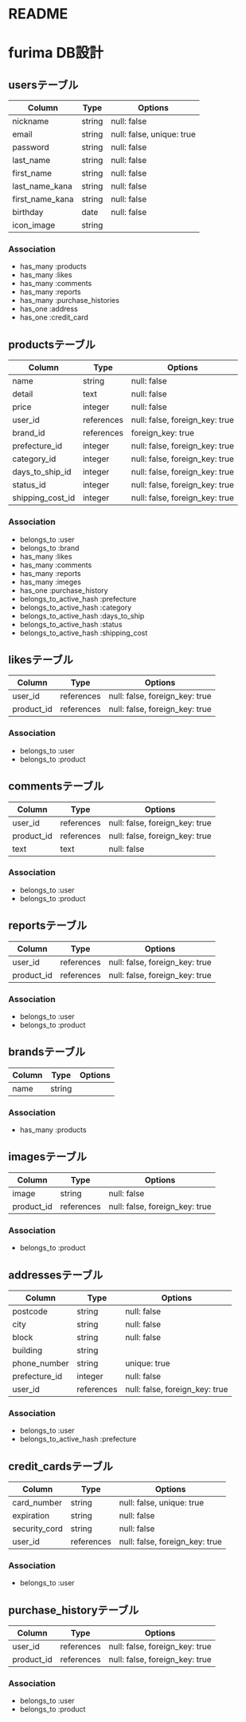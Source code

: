 # README

# furima DB設計

## usersテーブル
|Column         |Type   |Options                  |
|---------------|-------|-------------------------|
|nickname       |string |null: false              |
|email          |string |null: false, unique: true|
|password       |string |null: false              |
|last_name      |string |null: false              |
|first_name     |string |null: false              |
|last_name_kana |string |null: false              |
|first_name_kana|string |null: false              |
|birthday       |date   |null: false              |
|icon_image     |string |                         |
### Association
- has_many :products
- has_many :likes
- has_many :comments
- has_many :reports
- has_many :purchase_histories
- has_one :address
- has_one :credit_card

## productsテーブル
|Column          |Type      |Options                       |
|----------------|----------|------------------------------|
|name            |string    |null: false                   |
|detail          |text      |null: false                   |
|price           |integer   |null: false                   |
|user_id         |references|null: false, foreign_key: true|
|brand_id        |references|foreign_key: true             |
|prefecture_id   |integer   |null: false, foreign_key: true|
|category_id     |integer   |null: false, foreign_key: true|
|days_to_ship_id |integer   |null: false, foreign_key: true|
|status_id       |integer   |null: false, foreign_key: true|
|shipping_cost_id|integer   |null: false, foreign_key: true|
### Association
- belongs_to :user
- belongs_to :brand
- has_many :likes
- has_many :comments
- has_many :reports
- has_many :imeges
- has_one :purchase_history
- belongs_to_active_hash :prefecture
- belongs_to_active_hash :category
- belongs_to_active_hash :days_to_ship
- belongs_to_active_hash :status
- belongs_to_active_hash :shipping_cost

## likesテーブル
|Column    |Type      |Options                       |
|----------|----------|------------------------------|
|user_id   |references|null: false, foreign_key: true|
|product_id|references|null: false, foreign_key: true|
### Association
- belongs_to :user
- belongs_to :product

## commentsテーブル
|Column    |Type      |Options                       |
|----------|----------|------------------------------|
|user_id   |references|null: false, foreign_key: true|
|product_id|references|null: false, foreign_key: true|
|text      |text      |null: false                   |
### Association
- belongs_to :user
- belongs_to :product

## reportsテーブル
|Column    |Type      |Options                       |
|----------|----------|------------------------------|
|user_id   |references|null: false, foreign_key: true|
|product_id|references|null: false, foreign_key: true|
### Association
- belongs_to :user
- belongs_to :product

## brandsテーブル
|Column|Type  |Options    |
|------|------|-----------|
|name  |string|           |
### Association
- has_many :products

## imagesテーブル
|Column    |Type      |Options                       |
|----------|----------|------------------------------|
|image     |string    |null: false                   |
|product_id|references|null: false, foreign_key: true|
### Association
- belongs_to :product

## addressesテーブル
|Column       |Type      |Options                       |
|-------------|----------|------------------------------|
|postcode     |string    |null: false                   |
|city         |string    |null: false                   |
|block        |string    |null: false                   |
|building     |string    |                              |
|phone_number |string    |unique: true                  |
|prefecture_id|integer   |null: false                   |
|user_id      |references|null: false, foreign_key: true|
### Association
- belongs_to :user
- belongs_to_active_hash :prefecture

## credit_cardsテーブル
|Column       |Type      |Options                        |
|-------------|----------|-------------------------------|
|card_number  |string    |null: false, unique: true      |
|expiration   |string    |null: false                    |
|security_cord|string    |null: false                    |
|user_id      |references|null: false, foreign_key: true |
### Association
- belongs_to :user

## purchase_historyテーブル
|Column    |Type      |Options                        |
|----------|----------|-------------------------------|
|user_id   |references|null: false,  foreign_key: true|
|product_id|references|null: false,  foreign_key: true|
### Association
- belongs_to :user
- belongs_to :product
